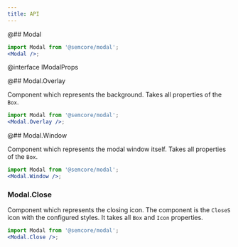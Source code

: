 ```yaml
---
title: API
---
```


@## Modal

```jsx
import Modal from '@semcore/modal';
<Modal />;
```

@interface IModalProps

@## Modal.Overlay

Component which represents the background. Takes all properties of the `Box`.

```jsx
import Modal from '@semcore/modal';
<Modal.Overlay />;
```

@## Modal.Window

Component which represents the modal window itself. Takes all properties of the `Box`.

```jsx
import Modal from '@semcore/modal';
<Modal.Window />;
```

### Modal.Close

Component which represents the closing icon. The component is the `CloseS` icon with the configured styles. It takes all `Box` and `Icon` properties.

```jsx
import Modal from '@semcore/modal';
<Modal.Close />;
```
